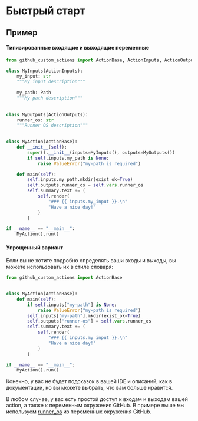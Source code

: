 # Быстрый старт

## Пример

#### Типизированные входящие и выходящие переменные

```python
from github_custom_actions import ActionBase, ActionInputs, ActionOutputs

class MyInputs(ActionInputs):
    my_input: str
    """My input description"""
    
    my_path: Path
    """My path description"""
    
    
class MyOutputs(ActionOutputs):
    runner_os: str
    """Runner OS description"""

    
class MyAction(ActionBase):
    def __init__(self):
        super().__init__(inputs=MyInputs(), outputs=MyOutputs())
        if self.inputs.my_path is None:
            raise ValueError("my-path is required")

    def main(self):
        self.inputs.my_path.mkdir(exist_ok=True)
        self.outputs.runner_os = self.vars.runner_os
        self.summary.text += (
            self.render(
                "### {{ inputs.my_input }}.\n"
                "Have a nice day!"
            )
        )

if __name__ == "__main__":
    MyAction().run()
```

#### Упрощенный вариант

Если вы не хотите подробно определять ваши входы и выходы, вы можете использовать их в стиле словаря:

```python
from github_custom_actions import ActionBase

    
class MyAction(ActionBase):
    def main(self):
        if self.inputs["my-path"] is None:
            raise ValueError("my-path is required")
        self.inputs["my-path"].mkdir(exist_ok=True)
        self.outputs["runner-os"] = self.vars.runner_os
        self.summary.text += (
            self.render(
                "### {{ inputs.my_input }}.\n"
                "Have a nice day!"
            )
        )

if __name__ == "__main__":
    MyAction().run()
```

Конечно, у вас не будет подсказок в вашей IDE и описаний, как в документации, но вы можете выбрать, что вам больше нравится. 

В любом случае, у вас есть простой доступ к входам и выходам вашей action, а также к переменным окружения GitHub.
В примере выше мы используем [runner_os](https://docs.github.com/en/actions/learn-github-actions/variables) из переменных окружения GitHub.